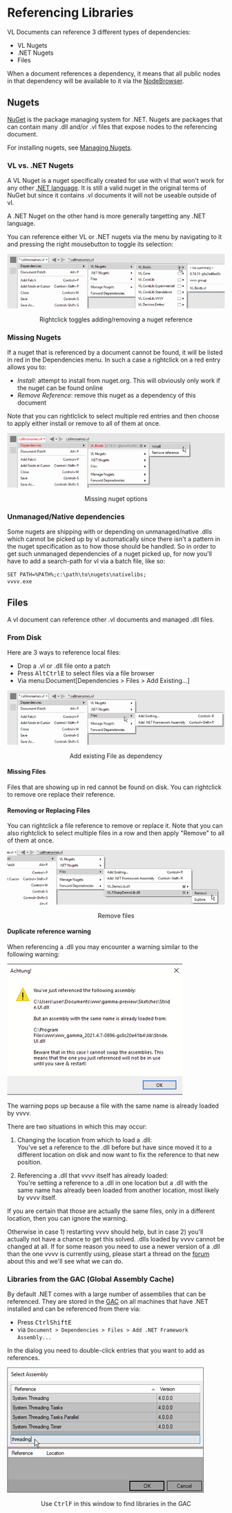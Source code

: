# Referencing Libraries

VL Documents can reference 3 different types of dependencies:

* VL Nugets
* .NET Nugets
* Files

When a document references a dependency, it means that all public nodes in that dependency will be available to it via the [NodeBrowser](../hde/the_nodebrowser.md).

## Nugets
[NuGet](https://www.nuget.org) is the package managing system for .NET. Nugets are packages that can contain many .dll and/or .vl files that expose nodes to the referencing document.

For installing nugets, see [Managing Nugets](../hde/managing-nugets.md).

### VL vs. .NET Nugets
A VL Nuget is a nuget specifically created for use with vl that won't work for any other [.NET language](https://en.wikipedia.org/wiki/List_of_CLI_languages). It is still a valid nuget in the original terms of NuGet but since it contains .vl documents it will not be useable outside of vl.

A .NET Nuget on the other hand is more generally targetting any .NET language.

You can reference either VL or .NET nugets via the menu by navigating to it and pressing the right mousebutton to toggle its selection:

![](../../images/libraries/vl-Dependencies-Nuget.png)
<center>Rightclick toggles adding/removing a nuget reference</center>

### Missing Nugets
If a nuget that is referenced by a document cannot be found,  it will be listed in red in the Dependencies menu. In such a case a rightclick on a red entry allows you to:

* *Install*: attempt to install from nuget.org. This will obviously only work if the nuget can be found online
* *Remove Reference*: remove this nuget as a dependency of this document

Note that you can rightlclick to select multiple red entries and then choose to apply either install or remove to all of them at once.

![](../../images/libraries/vl-Dependencies-MissingNuget.png)
<center>Missing nuget options</center>

### Unmanaged/Native dependencies
Some nugets are shipping with or depending on unmanaged/native .dlls which cannot be picked up by vl automatically since there isn't a pattern in the nuget specification as to how those should be handled. So in order to get such unmanaged dependencies of a nuget picked up, for now you'll have to add a search-path for vl via a batch file, like so:

    SET PATH=%PATH%;c:\path\to\nugets\nativelibs;
    vvvv.exe

## Files
A vl document can reference other .vl documents and managed .dll files.

### From Disk
Here are 3 ways to reference local files:

* Drop a .vl or .dll file onto a patch
* Press <span class="keyseq"><kbd>Alt</kbd><kbd>Ctrl</kbd><kbd>E</kbd></span> to select files via a file browser
* Via menu:Document[Dependencies > Files > Add Existing...]

![](../../images/libraries/vl-Dependencies-File.png)
<center>Add existing File as dependency</center>

#### Missing Files
Files that are showing up in red cannot be found on disk. You can rightclick to remove ore replace their reference. 

#### Removing or Replacing Files
You can rightclick a file reference to remove or replace it. Note that you can also rightclick to select multiple files in a row and then apply "Remove" to all of them at once.

![](../../images/libraries/vl-Dependencies-File-Remove.png)
<center>Remove files</center>

#### Duplicate reference warning

When referencing a .dll you may encounter a warning similar to the following warning:

![](../../images/libraries/duplicate-reference-warning.png)

The warning pops up because a file with the same name is already loaded by vvvv. 

There are two situations in which this may occur:
1) Changing the location from which to load a .dll:  
You've set a reference to the .dll before but have since moved it to a different location on disk and now want to fix the reference to that new position. 

2) Referencing a .dll that vvvv itself has already loaded:  
You're setting a reference to a .dll in one location but a .dll with the same name has already been loaded from another location, most likely by vvvv itself. 

If you are certain that those are actually the same files, only in a different location, then you can ignore the warning. 

Otherwise in case 1) restarting vvvv should help, but in case 2) you'll actually not have a chance to get this solved. .dlls loaded by vvvv cannot be changed at all. If for some reason you need to use a newer version of a .dll than the one vvvv is currently using, please start a thread on the [forum](https://discourse.vvvv.org) about this and we'll see what we can do. 

### Libraries from the GAC (Global Assembly Cache)

By default .NET comes with a large number of assemblies that can be referenced. They are stored in the [GAC](https://docs.microsoft.com/en-us/dotnet/framework/app-domains/gac) on all machines that have .NET installed and can be referenced from there via:

* Press <span class="keyseq"><kbd>Ctrl</kbd><kbd>Shift</kbd><kbd>E</kbd></span>
* via `Document > Dependencies > Files > Add .NET Framework Assembly...`

In the dialog you need to double-click entries that you want to add as references.

![](../../images/libraries/vl-libraries-using-GACWindow.png)
<center>Use <span class="keyseq"><kbd>Ctrl</kbd><kbd>F</kbd></span> in this window to find libraries in the GAC</center>
